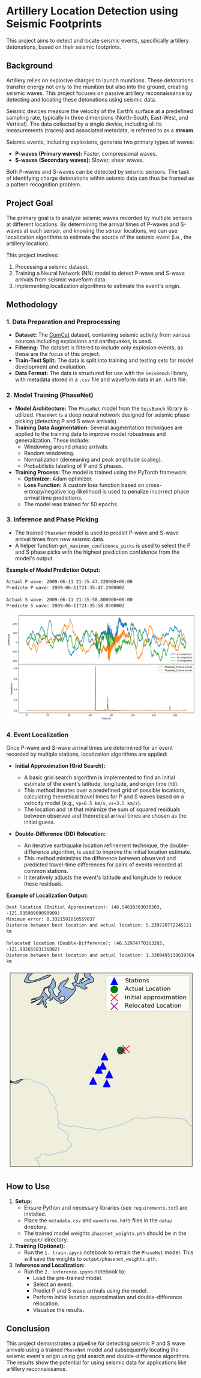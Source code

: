 # Artillery Location Detection using Seismic Footprints

This project aims to detect and locate seismic events, specifically artillery detonations, based on their seismic footprints.

## Background

Artillery relies on explosive charges to launch munitions. These detonations transfer energy not only to the munition but also into the ground, creating seismic waves. This project focuses on passive artillery reconnaissance by detecting and locating these detonations using seismic data.

Seismic devices measure the velocity of the Earth’s surface at a predefined sampling rate, typically in three dimensions (North-South, East-West, and Vertical). The data collected by a single device, including all its measurements (traces) and associated metadata, is referred to as a **stream**.

Seismic events, including explosions, generate two primary types of waves:
-   **P-waves (Primary waves):** Faster, compressional waves.
-   **S-waves (Secondary waves):** Slower, shear waves.

Both P-waves and S-waves can be detected by seismic sensors. The task of identifying charge detonations within seismic data can thus be framed as a pattern recognition problem.

## Project Goal

The primary goal is to analyze seismic waves recorded by multiple sensors at different locations. By determining the arrival times of P-waves and S-waves at each sensor, and knowing the sensor locations, we can use localization algorithms to estimate the source of the seismic event (i.e., the artillery location).

This project involves:
1.  Processing a seismic dataset.
2.  Training a Neural Network (NN) model to detect P-wave and S-wave arrivals from seismic waveform data.
3.  Implementing localization algorithms to estimate the event's origin.

## Methodology

### 1. Data Preparation and Preprocessing

-   **Dataset:** The [ComCat](https://github.com/niyiyu/PNW-ML) dataset, containing seismic activity from various sources including explosions and earthquakes, is used.
-   **Filtering:** The dataset is filtered to include only explosion events, as these are the focus of this project.
-   **Train-Test Split:** The data is split into training and testing sets for model development and evaluation.
-   **Data Format:** The data is structured for use with the `SeisBench` library, with metadata stored in a `.csv` file and waveform data in an `.hdf5` file.

### 2. Model Training (PhaseNet)

-   **Model Architecture:** The `PhaseNet` model from the `SeisBench` library is utilized. `PhaseNet` is a deep neural network designed for seismic phase picking (detecting P and S wave arrivals).
-   **Training Data Augmentation:** Several augmentation techniques are applied to the training data to improve model robustness and generalization. These include:
    -   Windowing around phase arrivals.
    -   Random windowing.
    -   Normalization (demeaning and peak amplitude scaling).
    -   Probabilistic labeling of P and S phases.
-   **Training Process:** The model is trained using the PyTorch framework.
    -   **Optimizer:** Adam optimizer.
    -   **Loss Function:** A custom loss function based on cross-entropy/negative log-likelihood is used to penalize incorrect phase arrival time predictions.
    -   The model was trained for 50 epochs.

### 3. Inference and Phase Picking

-   The trained `PhaseNet` model is used to predict P-wave and S-wave arrival times from new seismic data.
-   A helper function `get_maximum_confidence_picks` is used to select the P and S phase picks with the highest prediction confidence from the model's output.

**Example of Model Prediction Output:**

```
Actual P wave: 2009-06-11 21:35:47.220000+00:00
Predicte P wave: 2009-06-11T21:35:47.290000Z

Actual S wave: 2009-06-11 21:35:58.800000+00:00
Predicte S wave: 2009-06-11T21:35:58.850000Z
```

![model output](images/model_output.png)

### 4. Event Localization

Once P-wave and S-wave arrival times are determined for an event recorded by multiple stations, localization algorithms are applied:

-   **Initial Approximation (Grid Search):**
    -   A basic grid search algorithm is implemented to find an initial estimate of the event's latitude, longitude, and origin time (`t0`).
    -   This method iterates over a predefined grid of possible locations, calculating theoretical travel times for P and S waves based on a velocity model (e.g., `vp=6.5 km/s`, `vs=3.5 km/s`).
    -   The location and `t0` that minimize the sum of squared residuals between observed and theoretical arrival times are chosen as the initial guess.

-   **Double-Difference (DD) Relocation:**
    -   An iterative earthquake location refinement technique, the double-difference algorithm, is used to improve the initial location estimate.
    -   This method minimizes the difference between observed and predicted travel-time differences for pairs of events recorded at common stations.
    -   It iteratively adjusts the event's latitude and longitude to reduce these residuals.

**Example of Localization Output:**

```
Best location (Initial Approximation): (46.54630303030303, -121.93590909090909)
Minimum error: 0.3321591810559037
Distance between best location and actual location: 5.239728772245121 km

Relocated location (Double-Difference): (46.52974770363203, -121.98265583136882)
Distance between best location and actual location: 1.3309495130639304 km
```

![localization](images/localization.png)

## How to Use

1.  **Setup:**
    *   Ensure Python and necessary libraries (see `requirements.txt`) are installed.
    *   Place the `metadata.csv` and `waveforms.hdf5` files in the `data/` directory.
    *   The trained model weights `phasenet_weights.pth` should be in the `output/` directory.
2.  **Training (Optional):**
    *   Run the `1. train.ipynb` notebook to retrain the `PhaseNet` model. This will save the weights to `output/phasenet_weights.pth`.
3.  **Inference and Localization:**
    *   Run the `2. inference.ipynb` notebook to:
        *   Load the pre-trained model.
        *   Select an event.
        *   Predict P and S wave arrivals using the model.
        *   Perform initial location approximation and double-difference relocation.
        *   Visualize the results.

## Conclusion

This project demonstrates a pipeline for detecting seismic P and S wave arrivals using a trained `PhaseNet` model and subsequently locating the seismic event's origin using grid search and double-difference algorithms. The results show the potential for using seismic data for applications like artillery reconnaissance.
